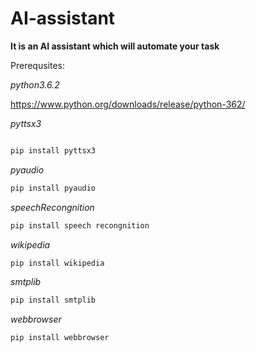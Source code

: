 # AI-assistant
**It is an AI assistant which will automate your task**



Prerequsites:





*python3.6.2*

https://www.python.org/downloads/release/python-362/

*pyttsx3*
```python

pip install pyttsx3
```
*pyaudio*
```python
pip install pyaudio
```
*speechRecongnition*
```python
pip install speech recongnition
```
*wikipedia*
```python
pip install wikipedia
```
*smtplib*
```python
pip install smtplib
```
*webbrowser*
```python
pip install webbrowser
```
